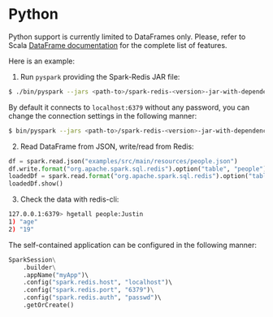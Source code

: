 # Python

Python support is currently limited to DataFrames only. Please, refer to Scala [DataFrame documentation](dataframe.md) 
for the complete list of features.

Here is an example:

1. Run `pyspark` providing the Spark-Redis JAR file:

```bash
$ ./bin/pyspark --jars <path-to>/spark-redis-<version>-jar-with-dependencies.jar
```

By default it connects to `localhost:6379` without any password, you can change the connection settings in the following manner:

```bash
$ bin/pyspark --jars <path-to>/spark-redis-<version>-jar-with-dependencies.jar --conf "spark.redis.host=localhost" --conf "spark.redis.port=6379" --conf "spark.redis.auth=passwd"
```

2. Read DataFrame from JSON, write/read from Redis:
```python
df = spark.read.json("examples/src/main/resources/people.json")
df.write.format("org.apache.spark.sql.redis").option("table", "people").option("key.column", "name").save()
loadedDf = spark.read.format("org.apache.spark.sql.redis").option("table", "people").option("key.column", "name").load()
loadedDf.show()
```

3. Check the data with redis-cli:

```bash
127.0.0.1:6379> hgetall people:Justin
1) "age"
2) "19"
```

The self-contained application can be configured in the following manner:

```python
SparkSession\
    .builder\
    .appName("myApp")\ 
    .config("spark.redis.host", "localhost")\ 
    .config("spark.redis.port", "6379")\
    .config("spark.redis.auth", "passwd")\ 
    .getOrCreate()
```



